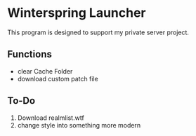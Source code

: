 # Winterspring Launcher
This program is designed to support my private server project.

## Functions
* clear Cache Folder
* download custom patch file

## To-Do
1. Download realmlist.wtf
2. change style into something more modern
